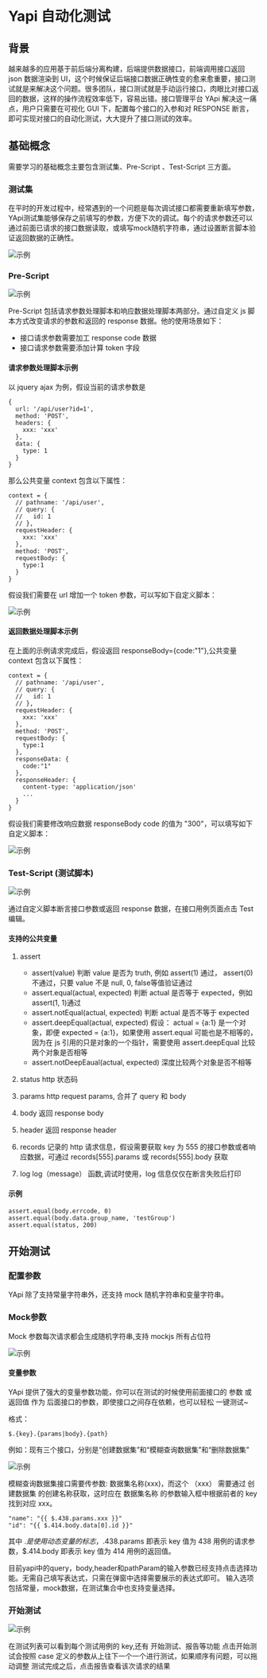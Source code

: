 # Yapi 自动化测试

## 背景

越来越多的应用基于前后端分离构建，后端提供数据接口，前端调用接口返回 json 数据渲染到 UI，这个时候保证后端接口数据正确性变的愈来愈重要，接口测试就是来解决这个问题。很多团队，接口测试就是手动运行接口，肉眼比对接口返回的数据，这样的操作流程效率低下，容易出错。接口管理平台 YApi 解决这一痛点，用户只需要在可视化 GUI 下，配置每个接口的入参和对 RESPONSE 断言，即可实现对接口的自动化测试，大大提升了接口测试的效率。

## 基础概念

需要学习的基础概念主要包含测试集、Pre-Script 、Test-Script 三方面。

### 测试集

在平时的开发过程中，经常遇到的一个问题是每次调试接口都需要重新填写参数，YApi测试集能够保存之前填写的参数，方便下次的调试。每个的请求参数还可以通过前面已请求的接口数据读取，或填写mock随机字符串，通过设置断言脚本验证返回数据的正确性。

<img :src="$withBase('/image/dev/debug/api/yapi1.png')" alt="示例">

### Pre-Script

<img :src="$withBase('/image/dev/debug/api/yapi2.png')" alt="示例">

Pre-Script 包括请求参数处理脚本和响应数据处理脚本两部分。通过自定义 js 脚本方式改变请求的参数和返回的 response 数据。他的使用场景如下：

- 接口请求参数需要加工 response code 数据
- 接口请求参数需要添加计算 token 字段

#### 请求参数处理脚本示例

以 jquery ajax 为例，假设当前的请求参数是

```js:no-line-numbers
{
  url: '/api/user?id=1',
  method: 'POST',
  headers: {
    xxx: 'xxx'
  },
  data: {
    type: 1
  }
}
```
那么公共变量 context 包含以下属性：
```js:no-line-numbers
context = {
  // pathname: '/api/user',
  // query: {
  //   id: 1
  // },
  requestHeader: {
    xxx: 'xxx'
  },
  method: 'POST',
  requestBody: {
    type:1
  }
}
```
假设我们需要在 url 增加一个 token 参数，可以写如下自定义脚本：

<img :src="$withBase('/image/dev/debug/api/yapi3.png')" alt="示例">

#### 返回数据处理脚本示例

在上面的示例请求完成后，假设返回 responseBody={code:"1"},公共变量 context 包含以下属性：

```js:no-line-numbers
context = {
  // pathname: '/api/user',
  // query: {
  //   id: 1
  // },
  requestHeader: {
    xxx: 'xxx'
  },
  method: 'POST',
  requestBody: {
    type:1
  },
  responseData: {
    code:"1"
  },
  responseHeader: {
    content-type: 'application/json'
    ...
  }
}
```

假设我们需要修改响应数据 responseBody code 的值为 "300"，可以填写如下自定义脚本：

<img :src="$withBase('/image/dev/debug/api/yapi4.png')" alt="示例">

### Test-Script (测试脚本)

<img :src="$withBase('/image/dev/debug/api/yapi5.png')" alt="示例">

通过自定义脚本断言接口参数或返回 response 数据，在接口用例页面点击 Test 编辑。

#### 支持的公共变量

1. assert
    - assert(value)
    判断 value 是否为 truth, 例如 assert(1) 通过， assert(0) 不通过，只要 value 不是 null, 0, false等值验证通过
    - assert.equal(actual, expected)
    判断 actual 是否等于 expected，例如 assert(1, 1)通过
    - assert.notEqual(actual, expected)
    判断 actual 是否不等于 expected
    - assert.deepEqual(actual, expected)
    假设： actual = {a:1} 是一个对象，即便 expected = {a:1}，如果使用 assert.equal 可能也是不相等的，因为在 js 引用的只是对象的一个指针，需要使用 assert.deepEqual 比较两个对象是否相等
    - assert.notDeepEaual(actual, expected)
    深度比较两个对象是否不相等

2. status
http 状态码

3. params
http request params, 合并了 query 和 body

4. body
返回 response body

5. header
返回 response header

6. records
记录的 http 请求信息，假设需要获取 key 为 555 的接口参数或者响应数据，可通过 records[555].params 或 records[555].body 获取

7. log
log（message） 函数,调试时使用，log 信息仅仅在断言失败后打印

#### 示例

```js:no-line-numbers
assert.equal(body.errcode, 0)
assert.equal(body.data.group_name, 'testGroup')
assert.equal(status, 200)
```

## 开始测试

### 配置参数

YApi 除了支持常量字符串外，还支持 mock 随机字符串和变量字符串。

### Mock参数

Mock 参数每次请求都会生成随机字符串,支持 mockjs 所有占位符

<img :src="$withBase('/image/dev/debug/api/yapi6.png')" alt="示例">

#### 变量参数

YApi 提供了强大的变量参数功能，你可以在测试的时候使用前面接口的 参数 或 返回值 作为 后面接口的参数，即使接口之间存在依赖，也可以轻松 一键测试~

格式：

```js:no-line-numbers
$.{key}.{params|body}.{path}
```

例如：现有三个接口，分别是“创建数据集”和“模糊查询数据集”和“删除数据集”

<img :src="$withBase('/image/dev/debug/api/yapi7.png')" alt="示例">

模糊查询数据集接口需要传参数: 数据集名称(xxx)，而这个 （xxx） 需要通过 创建数据集 的创建名称获取，这时应在 数据集名称 的参数输入框中根据前者的 key 找到对应 xxx。

```js:no-line-numbers
"name": "{{ $.438.params.xxx }}"
"id": "{{ $.414.body.data[0].id }}"
```

其中 $. 是使用 动态变量 的标志，$.438.params 即表示 key 值为 438 用例的请求参数，$.414.body 即表示 key 值为 414 用例的返回值。

目前yapi中的query，body,header和pathParam的输入参数已经支持点击选择功能。无需自己填写表达式，只需在弹窗中选择需要展示的表达式即可。 输入选项包括常量，mock数据，在测试集合中也支持变量选择。

### 开始测试

<img :src="$withBase('/image/dev/debug/api/yapi8.png')" alt="示例">

在测试列表可以看到每个测试用例的 key,还有 开始测试、报告等功能 点击开始测试会按照 case 定义的参数从上往下一个一个进行测试，如果顺序有问题，可以拖动调整 测试完成之后，点击报告查看该次请求的结果
